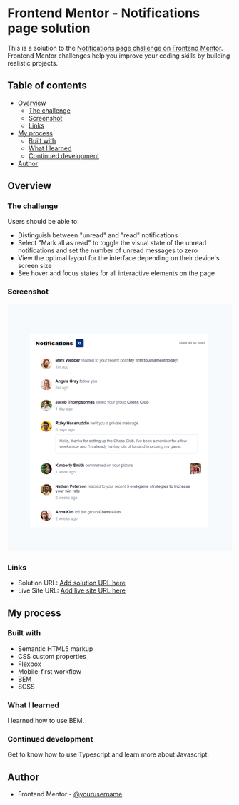 # Frontend Mentor - Notifications page solution

This is a solution to the [Notifications page challenge on Frontend Mentor](https://www.frontendmentor.io/challenges/notifications-page-DqK5QAmKbC). Frontend Mentor challenges help you improve your coding skills by building realistic projects. 

## Table of contents

- [Overview](#overview)
  - [The challenge](#the-challenge)
  - [Screenshot](#screenshot)
  - [Links](#links)
- [My process](#my-process)
  - [Built with](#built-with)
  - [What I learned](#what-i-learned)
  - [Continued development](#continued-development)
- [Author](#author)


## Overview

### The challenge

Users should be able to:

- Distinguish between "unread" and "read" notifications
- Select "Mark all as read" to toggle the visual state of the unread notifications and set the number of unread messages to zero
- View the optimal layout for the interface depending on their device's screen size
- See hover and focus states for all interactive elements on the page

### Screenshot

![](./img/screenshotOfProject.png)


### Links

- Solution URL: [Add solution URL here](https://github.com/Magdalena142/Frontend-Mentor-Notifications-page)
- Live Site URL: [Add live site URL here](https://magdalena142.github.io/Frontend-Mentor-Notifications-page/)

## My process

### Built with

- Semantic HTML5 markup
- CSS custom properties
- Flexbox
- Mobile-first workflow
- BEM
- SCSS

### What I learned

I learned how to use BEM.


### Continued development

Get to know how to use Typescript and learn more about Javascript.


## Author
- Frontend Mentor - [@yourusername](https://www.frontendmentor.io/profile/Magdalena142)




